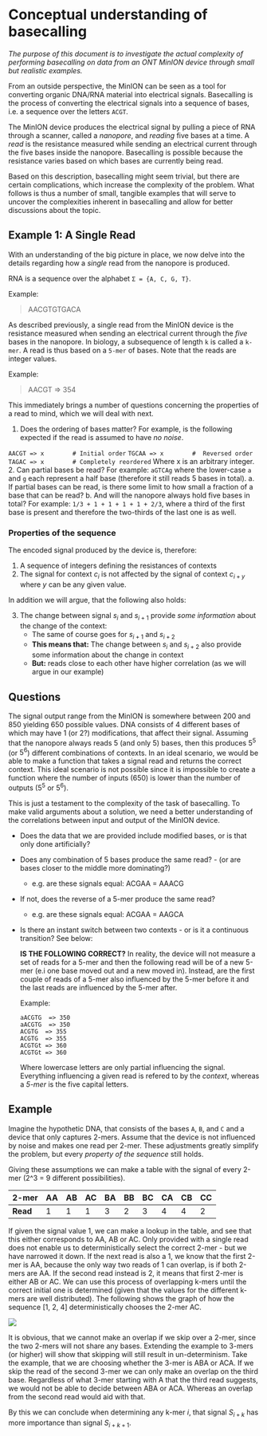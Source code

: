 # Conceptual understanding of basecalling
*The purpose of this document is to investigate the actual complexity of performing basecalling on data from an ONT MinION device through small but realistic examples.* 

From an outside perspective, the MinION can be seen as a tool for converting organic DNA/RNA material into electrical signals. Basecalling is the process of converting the electrical signals into a sequence of bases, i.e. a sequence over the letters `ACGT`.

The MinION device produces the electrical signal by pulling a piece of RNA through a scanner, called a *nanopore*, and *reading* five bases at a time. A *read* is the resistance measured while sending an electrical current through the five bases inside the nanopore. Basecalling is possible because the resistance varies based on which bases are currently being read.

Based on this description, basecalling might seem trivial, but there are certain complications, which increase the complexity of the problem. What follows is thus a number of small, tangible examples that will serve to uncover the complexities inherent in basecalling and allow for better discussions about the topic.


## Example 1: A Single Read
With an understanding of the big picture in place, we now delve into the details regarding how a *single* read from the nanopore is produced.

RNA is a sequence over the alphabet `Σ = {A, C, G, T}`. 

Example: 
> AACGTGTGACA

As described previously, a single read from the MinION device is the resistance measured when sending an electrical current through the *five* bases in the nanopore. In biology, a subsequence of length `k` is called a `k-mer`. A read is thus based on a `5-mer` of bases. Note that the reads are integer values.

Example: 
> AACGT => 354

This immediately brings a number of questions concerning the properties of a read to mind, which we will deal with next. 
1. Does the ordering of bases matter?
For example, is the following expected if the read is assumed to have *no noise*.

`AACGT => x        # Initial order`
`TGCAA => x        #  Reversed order`
`TAGAC => x        # Completely reordered`
Where x is an arbitrary integer.
2. Can partial bases be read?
For example:
`aGTCAg` where the lower-case `a` and `g` each represent a half base (therefore it still reads 5 bases in total).
    a. If partial bases can be read, is there some limit to how small a fraction of a base that can be read?
    b. And will the nanopore always hold five bases in total?
    For example: `1/3 + 1 + 1 + 1 + 1 + 2/3`, where a third of the first base is present and therefore the two-thirds of the last one is as well.
### Properties of the sequence
The encoded signal produced by the device is, therefore:
1. A sequence of integers defining the resistances of contexts
2. The signal for context $c_i$ is not affected by the signal of context $c_{i+y}$ where $y$ can be any given value.

In addition we will argue, that the following also holds:

3. The change between signal $s_i$ and $s_{i+1}$ provide *some information* about the change of the context:
    - The same of course goes for $s_{i+1}$ and $s_{i+2}$
    - **This means that:** The change between $s_i$ and $s_{i+2}$ also provide some information about the change in context
    - **But:** reads close to each other have higher correlation (as we will argue in our example)


## Questions
The signal output range from the MinION is somewhere between 200 and 850 yielding 650 possible values. DNA consists of 4 different bases of which may have 1 (or 2?) modifications, that affect their signal. Assuming that the nanopore always reads 5 (and only 5) bases, then this produces $5^5$ (or $5^6$) different combinations of contexts. In an ideal scenario, we would be able to make a function that takes a signal read and returns the correct context. This ideal scenario is not possible since it is impossible to create a function where the number of inputs (650) is lower than the number of outputs ($5^5$ or $5^6$).

This is just a testament to the complexity of the task of basecalling. To make valid arguments about a solution, we need a better understanding of the correlations between input and output of the MinION device.

- Does the data that we are provided include modified bases, or is that only done artificially?
- Does any combination of 5 bases produce the same read? - (or are bases closer to the middle more dominating?)
  - e.g. are these signals equal: ACGAA = AAACG
- If not, does the reverse of a 5-mer produce the same read?
  - e.g. are these signals equal: ACGAA = AAGCA
- Is there an instant switch between two contexts - or is it a continuous transition? See below:

  **IS THE FOLLOWING CORRECT?**
  In reality, the device will not measure a set of reads for a 5-mer and then the following read will be of a new 5-mer (e.i one base moved out and a new moved in). Instead, are the first couple of reads of a 5-mer also influenced by the 5-mer before it and the last reads are influenced by the 5-mer after.

  Example: 
  ```
  aACGTG  => 350
  aACGTG  => 350
  ACGTG  => 355
  ACGTG  => 355
  ACGTGt => 360
  ACGTGt => 360
  ```
  Where lowercase letters are only partial influencing the signal. Everything influencing a given read is refered to by the *context*, whereas a *5-mer* is the five capital letters.



## Example
Imagine the hypothetic DNA, that consists of the bases `A`, `B`, and `C` and a device that only captures 2-mers. Assume that the device is not influenced by noise and makes one read per 2-mer. These adjustments greatly simplify the problem, but every *property of the sequence* still holds.

Giving these assumptions we can make a table with the signal of every 2-mer (2^3 = 9 different possibilities).

| 2-mer  | AA | AB | AC | BA | BB | BC | CA | CB | CC |
|--------|----|----|----|----|----|----|----|----|----|
|**Read**| 1  | 1  | 1  | 3  | 2  | 3  | 4  | 4  | 2  |

If given the signal value 1, we can make a lookup in the table, and see that this either corresponds to AA, AB or AC. Only provided with a single read does not enable us to deterministically select the correct 2-mer - but we have narrowed it down. If the next read is also a 1, we know that the first 2-mer is AA, because the only way two reads of 1 can overlap, is if both 2-mers are AA. If the second read instead is 2, it means that first 2-mer is either AB or AC. We can use this process of overlapping k-mers until the correct initial one is determined (given that the values for the different k-mers are well distributed). The following shows the graph of how the sequence [1, 2, 4] deterministically chooses the 2-mer AC. 

<img src="@attachment/2mer.png">

It is obvious, that we cannot make an overlap if we skip over a 2-mer, since the two 2-mers will not share any bases. Extending the example to 3-mers (or higher) will show that skipping will still result in un-determinism. Take the example, that we are choosing whether the 3-mer is ABA or ACA. If we skip the read of the second 3-mer we can only make an overlap on the third base. Regardless of what 3-mer starting with A that the third read suggests, we would not be able to decide between ABA or ACA. Whereas an overlap from the second read would aid with that.

By this we can conclude when determining any k-mer $i$, that signal $S_{i+k}$ has more importance than signal $S_{i+k+1}$.
